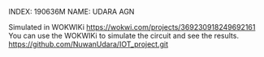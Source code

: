 INDEX: 190636M
NAME: UDARA AGN

Simulated in WOKWIKi
https://wokwi.com/projects/369230918249692161
You can use the WOKWIKi to simulate the circuit and see the results.
https://github.com/NuwanUdara/IOT_project.git